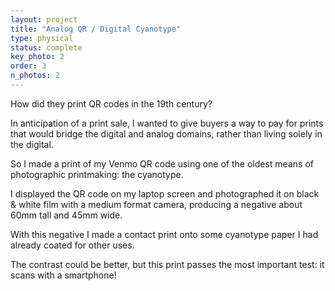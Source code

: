 ```yaml
---
layout: project
title: "Analog QR / Digital Cyanotype"
type: physical
status: complete
key_photo: 2
order: 3
n_photos: 2
---
```


How did they print QR codes in the 19th century?

In anticipation of a print sale, I wanted to give buyers a way to pay for prints that would bridge the digital and analog domains, rather than living solely in the digital.

So I made a print of my Venmo QR code using one of the oldest means of photographic printmaking: the cyanotype.

I displayed the QR code on my laptop screen and photographed it on black & white film with a medium format camera, producing a negative about 60mm tall and 45mm wide.

With this negative I made a contact print onto some cyanotype paper I had already coated for other uses.

The contrast could be better, but this print passes the most important test: it scans with a smartphone!